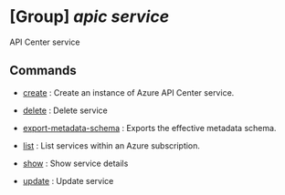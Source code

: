 # [Group] _apic service_

API Center service

## Commands

- [create](/Commands/apic/service/_create.md)
: Create an instance of Azure API Center service.

- [delete](/Commands/apic/service/_delete.md)
: Delete service

- [export-metadata-schema](/Commands/apic/service/_export-metadata-schema.md)
: Exports the effective metadata schema.

- [list](/Commands/apic/service/_list.md)
: List services within an Azure subscription.

- [show](/Commands/apic/service/_show.md)
: Show service details

- [update](/Commands/apic/service/_update.md)
: Update service
